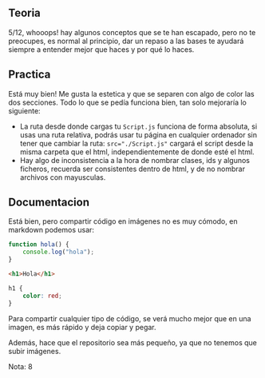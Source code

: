 ## Teoria

5/12, whooops! hay algunos conceptos que se te han escapado, pero no te preocupes, es normal al principio, dar un repaso a las bases te ayudará siempre a entender mejor que haces y por qué lo haces.

## Practica

Está muy bien! Me gusta la estetica y que se separen con algo de color las dos secciones. Todo lo que se pedía funciona bien, tan solo mejoraría lo siguiente:

- La ruta desde donde cargas tu `Script.js` funciona de forma absoluta, si usas una ruta relativa, podrás usar tu página en cualquier ordenador sin tener que cambiar la ruta: `src="./Script.js"` cargará el script desde la misma carpeta que el html, independientemente de donde esté el html.
- Hay algo de inconsistencia a la hora de nombrar clases, ids y algunos ficheros, recuerda ser consistentes dentro de html, y de no nombrar archivos con mayusculas.

## Documentacion

Está bien, pero compartir código en imágenes no es muy cómodo, en markdown podemos usar:

```js
function hola() {
    console.log("hola");
}
```

```html
<h1>Hola</h1>
```

```css
h1 {
    color: red;
}
```

Para compartir cualquier tipo de código, se verá mucho mejor que en una imagen, es más rápido y deja copiar y pegar.

Además, hace que el repositorio sea más pequeño, ya que no tenemos que subir imágenes.

Nota: 8